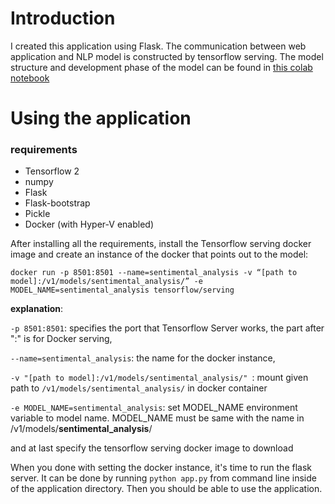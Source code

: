 # Introduction
I created this application using Flask.
The communication between web application and NLP model is constructed by tensorflow serving.
The model structure and development phase of the model can be found in [this colab notebook](https://github.com/Raqhea/DL-DS-ML/blob/master/Tensorflow%202/NLP/Sentiment%20Analysis%20RNN%20TF2.ipynb)

# Using the application

### requirements
* Tensorflow 2
* numpy
* Flask
* Flask-bootstrap
* Pickle
* Docker (with Hyper-V enabled)

After installing all the requirements, install the Tensorflow serving docker image and create an instance of the docker that points out to the model:

`docker run -p 8501:8501 --name=sentimental_analysis -v “[path to model]:/v1/models/sentimental_analysis/” -e MODEL_NAME=sentimental_analysis tensorflow/serving`

__explanation__:

`-p 8501:8501`: specifies the port that Tensorflow Server works, the part after ":" is for Docker serving,

`--name=sentimental_analysis`: the name for the docker instance,

`-v "[path to model]:/v1/models/sentimental_analysis/" `: mount given path to `/v1/models/sentimental_analysis/` in docker container

`-e MODEL_NAME=sentimental_analysis`: set MODEL_NAME environment variable to model name. MODEL_NAME must be same with the name in /v1/models/__sentimental_analysis__/

and at last specify the tensorflow serving docker image to download

When you done with setting the docker instance, it's time to run the flask server.
It can be done by running `python app.py` from command line inside of the application directory.
Then you should be able to use the application.
